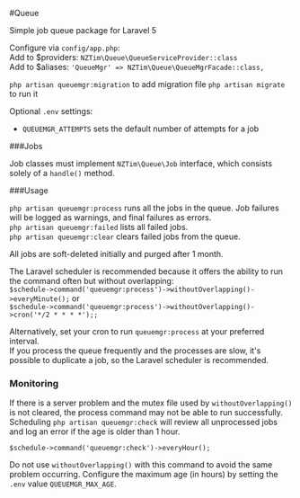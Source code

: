 #Queue

Simple job queue package for Laravel 5

Configure via `config/app.php`:  
Add to $providers: `NZTim\Queue\QueueServiceProvider::class`  
Add to $aliases: `'QueueMgr' => NZTim\Queue\QueueMgrFacade::class,`  

`php artisan queuemgr:migration` to add migration file
`php artisan migrate` to run it

Optional `.env` settings:  
 - `QUEUEMGR_ATTEMPTS` sets the default number of attempts for a job

###Jobs

Job classes must implement `NZTim\Queue\Job` interface, which consists solely of a `handle()` method.

###Usage

`php artisan queuemgr:process` runs all the jobs in the queue.  Job failures will be logged as warnings, and final failures as errors.  
`php artisan queuemgr:failed` lists all failed jobs.  
`php artisan queuemgr:clear` clears failed jobs from the queue.  

All jobs are soft-deleted initially and purged after 1 month.

The Laravel scheduler is recommended because it offers the ability to run the command often but without overlapping:    
`$schedule->command('queuemgr:process')->withoutOverlapping()->everyMinute();`  or  
`$schedule->command('queuemgr:process')->withoutOverlapping()->cron('*/2 * * * *');;`   

Alternatively, set your cron to run `queuemgr:process` at your preferred interval.   
If you process the queue frequently and the processes are slow, it's possible to duplicate a job, so the Laravel scheduler is recommended. 

### Monitoring

If there is a server problem and the mutex file used by `withoutOverlapping()` is not cleared, the process command may not be able to run successfully.
Scheduling `php artisan queuemgr:check` will review all unprocessed jobs and log an error if the age is older than 1 hour.

`$schedule->command('queuemgr:check')->everyHour();`

Do not use `withoutOverlapping()` with this command to avoid the same problem occurring.
Configure the maximum age (in hours) by setting the `.env` value `QUEUEMGR_MAX_AGE`.
